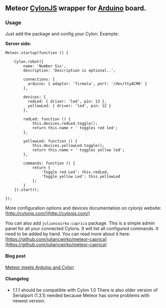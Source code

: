 ## Meteor [CylonJS](http://cylonjs.com/) wrapper for [Arduino](http://arduino.cc/) board.

### Usage

Just add the package and config your Cylon. Example:

**Server side:**

    Meteor.startup(function () {

        Cylon.robot({
            name: 'Number Six',
            description: 'Description is optional..',

            connections: {
              arduino: { adaptor: 'firmata', port: '/dev/ttyACM0' }
            },

            devices: {
              redLed: { driver: 'led', pin: 13 },
              yellowLed: { driver: 'led', pin: 12 }
            },

            redLed: function () {
                this.devices.redLed.toggle();
                return this.name + ' toggles red led';
            },

            yellowLed: function () {
                this.devices.yellowLed.toggle();
                return this.name + ' toggles yellow led';
            },

            commands: function () {
                return {
                    'Toggle red Led': this.redLed,
                    'Toggle yellow Led': this.yellowLed
                };
            }
        }).start();

    });

More configuration options and devices documentation on cylonjs website: [http://cylonjs.com/](http://cylonjs.com/)

You can also add ````juliancwirko:caprica```` package. This is a simple admin panel for all your connected Cylons. It will list all configured commands. It need to be added by hand. You can read more about it here: [https://github.com/juliancwirko/meteor-caprica](https://github.com/juliancwirko/meteor-caprica)

#### Blog post

[Meteor meets Arduino and Cylon](http://julian.io/meteor-meets-arduino-and-cylon/)

#### Changelog

- 1.1.1 should be compatible with Cylon 1.0 There is also older version of Serialport (1.3.1) needed because Meteor has some problems with newest version.

